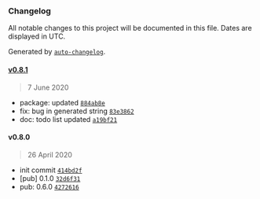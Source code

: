 ### Changelog

All notable changes to this project will be documented in this file. Dates are displayed in UTC.

Generated by [`auto-changelog`](https://github.com/CookPete/auto-changelog).

#### [v0.8.1](https://github.com/saostad/ldap-query-generator/compare/v0.8.0...v0.8.1)

> 7 June 2020

- package: updated [`884ab8e`](https://github.com/saostad/ldap-query-generator/commit/884ab8e1966c1273d8c15eda1d697c1c51254e03)
- fix: bug in generated string [`83e3862`](https://github.com/saostad/ldap-query-generator/commit/83e386231f41da6efa1945d5a22fcd488884fc00)
- doc: todo list updated [`a19bf21`](https://github.com/saostad/ldap-query-generator/commit/a19bf21381996612930651ec6845317fc1691f44)

#### v0.8.0

> 26 April 2020

- init commit [`414bd2f`](https://github.com/saostad/ldap-query-generator/commit/414bd2fe269651e3e740dc0cc475e4c5627eef1b)
- [pub] 0.1.0 [`32d6f31`](https://github.com/saostad/ldap-query-generator/commit/32d6f31950b813ccc1fd9d0b8d255b348520365a)
- pub: 0.6.0 [`4272616`](https://github.com/saostad/ldap-query-generator/commit/4272616e1712ed4d1f55c07911d088ffad831bdb)

